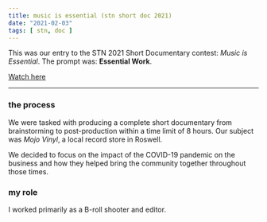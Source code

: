 ```yaml
---
title: music is essential (stn short doc 2021)
date: "2021-02-03"
tags: [ stn, doc ]
---
```

This was our entry to the STN 2021 Short Documentary contest: *Music is Essential*. The prompt was: **Essential Work**.

[Watch here](https://youtu.be/2RrM6PfDyrw)

<hr class="in-content">

### the process
We were tasked with producing a complete short documentary from brainstorming to post-production within a time limit of 8 hours. Our subject was *Mojo Vinyl*, a local record store in Roswell.

We decided to focus on the impact of the COVID-19 pandemic on the business and how they helped bring the community together throughout those times.

### my role
I worked primarily as a B-roll shooter and editor.